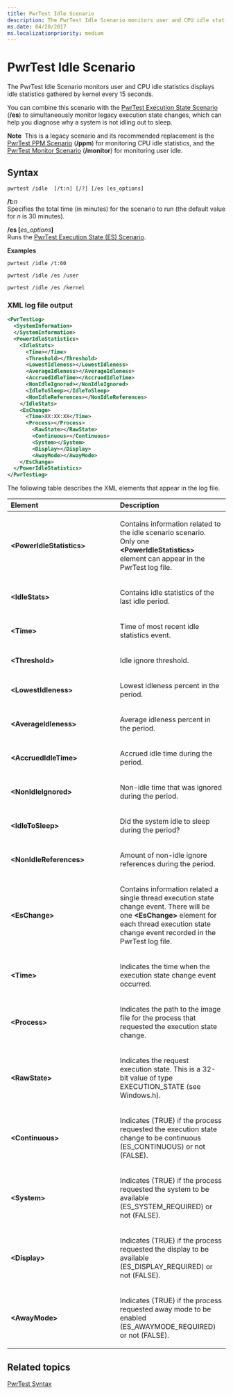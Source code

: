 ```yaml
---
title: PwrTest Idle Scenario
description: The PwrTest Idle Scenario monitors user and CPU idle statistics displays idle statistics gathered by kernel every 15 seconds.
ms.date: 04/20/2017
ms.localizationpriority: medium
---
```


# PwrTest Idle Scenario


The PwrTest Idle Scenario monitors user and CPU idle statistics displays idle statistics gathered by kernel every 15 seconds.

You can combine this scenario with the [PwrTest Execution State Scenario](pwrtest-execution-state-scenario.md) (**/es**) to simultaneously monitor legacy execution state changes, which can help you diagnose why a system is not idling out to sleep.

**Note**  This is a legacy scenario and its recommended replacement is the [PwrTest PPM Scenario](pwrtest-ppm-scenario.md) (**/ppm**) for monitoring CPU idle statistics, and the [PwrTest Monitor Scenario](pwrtest-monitor-scenario.md) (**/monitor**) for monitoring user idle.

 

## <span id="Syntax"></span><span id="syntax"></span><span id="SYNTAX"></span>Syntax


```
pwrtest /idle  [/t:n] [/?] [/es [es_options]
```

<span id="_t_n"></span><span id="_T_N"></span>**/t:**<em>n</em>  
Specifies the total time (in minutes) for the scenario to run (the default value for *n* is 30 minutes).

<span id="_es___es_options_"></span><span id="_ES___ES_OPTIONS_"></span>**/es \[**<em>es\_options</em>**\]**  
Runs the [PwrTest Execution State (ES) Scenario](pwrtest-execution-state-scenario.md).

**Examples**

```
pwrtest /idle /t:60
```

```
pwrtest /idle /es /user
```

```
pwrtest /idle /es /kernel
```

### <span id="XML_log_file_output"></span><span id="xml_log_file_output"></span><span id="XML_LOG_FILE_OUTPUT"></span>XML log file output

```XML
<PwrTestLog>
  <SystemInformation>
  </SystemInformation>
  <PowerIdleStatistics> 
    <IdleStats> 
      <Time></Time>
      <Threshold></Threshold>
      <LowestIdleness></LowestIdleness>
      <AverageIdleness></AverageIdleness>
      <AccruedIdleTime></AccruedIdleTime>
      <NonIdleIgnored></NonIdleIgnored>
      <IdleToSleep></IdleToSleep>
      <NonIdleReferences></NonIdleReferences>
    </IdleStats>
    <EsChange> 
      <Time>XX:XX:XX</Time>
      <Process></Process>
        <RawState></RawState>
        <Continuous></Continuous>
        <System></System>
        <Display></Display>
        <AwayMode></AwayMode>
    </EsChange> 
  </PowerIdleStatistics>
</PwrTestLog> 
```

The following table describes the XML elements that appear in the log file.

<table>
<colgroup>
<col width="50%" />
<col width="50%" />
</colgroup>
<thead>
<tr class="header">
<th align="left">Element</th>
<th align="left">Description</th>
</tr>
</thead>
<tbody>
<tr class="odd">
<td align="left"><strong>&lt;PowerIdleStatistics&gt;</strong></td>
<td align="left"><p>Contains information related to the idle scenario scenario. Only one <strong>&lt;PowerIdleStatistics&gt;</strong> element can appear in the PwrTest log file.</p></td>
</tr>
<tr class="even">
<td align="left"><strong>&lt;IdleStats&gt;</strong></td>
<td align="left"><p>Contains idle statistics of the last idle period.</p></td>
</tr>
<tr class="odd">
<td align="left"><strong>&lt;Time&gt;</strong></td>
<td align="left"><p>Time of most recent idle statistics event.</p></td>
</tr>
<tr class="even">
<td align="left"><strong>&lt;Threshold&gt;</strong></td>
<td align="left"><p>Idle ignore threshold.</p></td>
</tr>
<tr class="odd">
<td align="left"><strong>&lt;LowestIdleness&gt;</strong></td>
<td align="left"><p>Lowest idleness percent in the period.</p></td>
</tr>
<tr class="even">
<td align="left"><strong>&lt;AverageIdleness&gt;</strong></td>
<td align="left"><p>Average idleness percent in the period.</p></td>
</tr>
<tr class="odd">
<td align="left"><strong>&lt;AccruedIdleTime&gt;</strong></td>
<td align="left"><p>Accrued idle time during the period.</p></td>
</tr>
<tr class="even">
<td align="left"><strong>&lt;NonIdleIgnored&gt;</strong></td>
<td align="left"><p>Non-idle time that was ignored during the period.</p></td>
</tr>
<tr class="odd">
<td align="left"><strong>&lt;IdleToSleep&gt;</strong></td>
<td align="left"><p>Did the system idle to sleep during the period?</p></td>
</tr>
<tr class="even">
<td align="left"><strong>&lt;NonIdleReferences&gt;</strong></td>
<td align="left"><p>Amount of non-idle ignore references during the period.</p></td>
</tr>
<tr class="odd">
<td align="left"><strong>&lt;EsChange&gt;</strong></td>
<td align="left"><p>Contains information related a single thread execution state change event. There will be one <strong>&lt;EsChange&gt;</strong> element for each thread execution state change event recorded in the PwrTest log file.</p></td>
</tr>
<tr class="even">
<td align="left"><strong>&lt;Time&gt;</strong></td>
<td align="left"><p>Indicates the time when the execution state change event occurred.</p></td>
</tr>
<tr class="odd">
<td align="left"><strong>&lt;Process&gt;</strong></td>
<td align="left"><p>Indicates the path to the image file for the process that requested the execution state change.</p></td>
</tr>
<tr class="even">
<td align="left"><strong>&lt;RawState&gt;</strong></td>
<td align="left"><p>Indicates the request execution state. This is a 32-bit value of type EXECUTION_STATE (see Windows.h).</p></td>
</tr>
<tr class="odd">
<td align="left"><strong>&lt;Continuous&gt;</strong></td>
<td align="left"><p>Indicates (TRUE) if the process requested the execution state change to be continuous (ES_CONTINUOUS) or not (FALSE).</p></td>
</tr>
<tr class="even">
<td align="left"><strong>&lt;System&gt;</strong></td>
<td align="left"><p>Indicates (TRUE) if the process requested the system to be available (ES_SYSTEM_REQUIRED) or not (FALSE).</p></td>
</tr>
<tr class="odd">
<td align="left"><strong>&lt;Display&gt;</strong></td>
<td align="left"><p>Indicates (TRUE) if the process requested the display to be available (ES_DISPLAY_REQUIRED) or not (FALSE).</p></td>
</tr>
<tr class="even">
<td align="left"><strong>&lt;AwayMode&gt;</strong></td>
<td align="left"><p>Indicates (TRUE) if the process requested away mode to be enabled (ES_AWAYMODE_REQUIRED) or not (FALSE).</p></td>
</tr>
</tbody>
</table>

 

## <span id="related_topics"></span>Related topics


[PwrTest Syntax](pwrtest-syntax.md)

 

 






